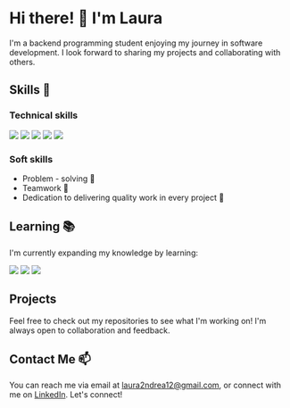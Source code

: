 # Hi there! 👋 I'm Laura

I'm a backend programming student enjoying my journey in software development. I look forward to sharing my projects and collaborating with others.

## Skills 🚀

### Technical skills

![](https://img.icons8.com/color/100/000000/html-5--v1.png)
![](https://img.icons8.com/color/100/000000/css3.png)
![](https://img.icons8.com/color/100/000000/javascript--v1.png)
![](https://img.icons8.com/color/100/000000/mysql-logo.png)
![](https://img.icons8.com/?size=100&id=40669&format=png&color=000000)


### Soft skills
- Problem - solving 🤔
- Teamwork 👥
- Dedication to delivering quality work in every project 🌟

## Learning 📚
I'm currently expanding my knowledge by learning:

![](https://img.icons8.com/color/100/000000/java-coffee-cup-logo--v1.png)
![](https://img.icons8.com/?size=100&id=90519&format=png&color=000000)
![](https://img.icons8.com/?size=100&id=38561&format=png&color=000000)


## Projects
Feel free to check out my repositories to see what I'm working on! I'm always open to collaboration and feedback.

## Contact Me 📫
You can reach me via email at laura2ndrea12@gmail.com, or connect with me on [LinkedIn](https://www.linkedin.com/in/laura-rodr%C3%ADguez-51aa92135/). Let's connect!


